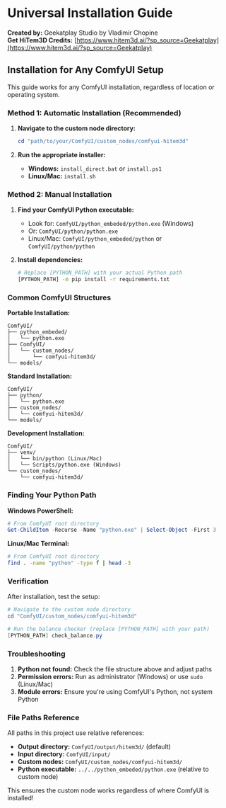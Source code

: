 # Universal Installation Guide

**Created by:** Geekatplay Studio by Vladimir Chopine  
**Get HiTem3D Credits:** [https://www.hitem3d.ai/?sp_source=Geekatplay](https://www.hitem3d.ai/?sp_source=Geekatplay)

## Installation for Any ComfyUI Setup

This guide works for any ComfyUI installation, regardless of location or operating system.

### Method 1: Automatic Installation (Recommended)

1. **Navigate to the custom node directory:**
   ```powershell
   cd "path/to/your/ComfyUI/custom_nodes/comfyui-hitem3d"
   ```

2. **Run the appropriate installer:**
   - **Windows:** `install_direct.bat` or `install.ps1`
   - **Linux/Mac:** `install.sh`

### Method 2: Manual Installation

1. **Find your ComfyUI Python executable:**
   - Look for: `ComfyUI/python_embeded/python.exe` (Windows)
   - Or: `ComfyUI/python/python.exe`
   - Linux/Mac: `ComfyUI/python_embeded/python` or `ComfyUI/python/python`

2. **Install dependencies:**
   ```bash
   # Replace [PYTHON_PATH] with your actual Python path
   [PYTHON_PATH] -m pip install -r requirements.txt
   ```

### Common ComfyUI Structures

**Portable Installation:**
```
ComfyUI/
├── python_embeded/
│   └── python.exe
├── ComfyUI/
│   └── custom_nodes/
│       └── comfyui-hitem3d/
└── models/
```

**Standard Installation:**
```
ComfyUI/
├── python/
│   └── python.exe
├── custom_nodes/
│   └── comfyui-hitem3d/
└── models/
```

**Development Installation:**
```
ComfyUI/
├── venv/
│   └── bin/python (Linux/Mac)
│   └── Scripts/python.exe (Windows)
└── custom_nodes/
    └── comfyui-hitem3d/
```

### Finding Your Python Path

**Windows PowerShell:**
```powershell
# From ComfyUI root directory
Get-ChildItem -Recurse -Name "python.exe" | Select-Object -First 3
```

**Linux/Mac Terminal:**
```bash
# From ComfyUI root directory
find . -name "python" -type f | head -3
```

### Verification

After installation, test the setup:
```powershell
# Navigate to the custom node directory
cd "ComfyUI/custom_nodes/comfyui-hitem3d"

# Run the balance checker (replace [PYTHON_PATH] with your path)
[PYTHON_PATH] check_balance.py
```

### Troubleshooting

1. **Python not found:** Check the file structure above and adjust paths
2. **Permission errors:** Run as administrator (Windows) or use `sudo` (Linux/Mac)
3. **Module errors:** Ensure you're using ComfyUI's Python, not system Python

### File Paths Reference

All paths in this project use relative references:
- **Output directory:** `ComfyUI/output/hitem3d/` (default)
- **Input directory:** `ComfyUI/input/`
- **Custom nodes:** `ComfyUI/custom_nodes/comfyui-hitem3d/`
- **Python executable:** `../../python_embeded/python.exe` (relative to custom node)

This ensures the custom node works regardless of where ComfyUI is installed!